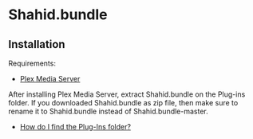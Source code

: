 # Shahid.bundle


## Installation

Requirements:

- [Plex Media Server][media-server]
 
After installing Plex Media Server, extract Shahid.bundle on the Plug-ins folder. If you downloaded Shahid.bundle as zip file, then make sure to rename it to Shahid.bundle instead of Shahid.bundle-master. 

- [How do I find the Plug-Ins folder?][Plug-Ins]


[media-server]: http://plexapp.com/getplex/
[Plug-Ins]: https://support.plex.tv/hc/en-us/articles/201106098-How-do-I-find-the-Plug-Ins-folder-


